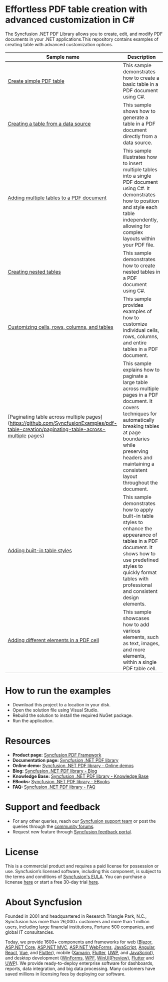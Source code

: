 # Effortless PDF table creation with advanced customization in C#

The Syncfusion .NET PDF Library allows you to create, edit, and modify PDF documents in your .NET applications.This repository contains examples of creating table with advanced customization options. 


 Sample name | Description
------|------
[Create simple PDF table](https://github.com/SyncfusionExamples/pdf-table-creation/create-simple-pdf-table) |  This sample demonstrates how to create a basic table in a PDF document using C#. 
 [Creating a table from a data source](https://github.com/SyncfusionExamples/pdf-table-creation/) | This sample shows how to generate a table in a PDF document directly from a data source. 
[Adding multiple tables to a PDF document](https://github.com/SyncfusionExamples/pdf-table-creation/adding-multiple-tables-to-a-pdf) |This sample illustrates how to insert multiple tables into a single PDF document using C#. It demonstrates how to position and style each table independently, allowing for complex layouts within your PDF file.
[Creating nested tables](https://github.com/SyncfusionExamples/pdf-table-creation/create-netsted-tables-in-a-pdf) | This sample demonstrates how to create nested tables in a PDF document using C#.
[Customizing cells, rows, columns, and tables](https://github.com/SyncfusionExamples/pdf-table-creation/customizing-table-cell-row-and-column) | This sample provides examples of how to customize individual cells, rows, columns, and entire tables in a PDF document.
[Paginating table across multiple pages](https://github.com/SyncfusionExamples/pdf-table-creation/paginating-table-across-multiple pages) | This sample explains how to paginate a large table across multiple pages in a PDF document. It covers techniques for automatically breaking tables at page boundaries while preserving headers and maintaining a consistent layout throughout the document.
[Adding built-in table styles](https://github.com/SyncfusionExamples/pdf-table-creation/adding-built-in-table-styles) | This sample demonstrates how to apply built-in table styles to enhance the appearance of tables in a PDF document. It shows how to use predefined styles to quickly format tables with professional and consistent design elements.
[Adding different elements in a PDF cell](https://github.com/SyncfusionExamples/pdf-table-creation/adding-different-elements-in-grid-cell) | This sample showcases how to add various elements, such as text, images, and more elements, within a single PDF table cell.

# How to run the examples
* Download this project to a location in your disk. 
* Open the solution file using Visual Studio. 
* Rebuild the solution to install the required NuGet package. 
* Run the application.

# Resources
*   **Product page:** [Syncfusion PDF Framework](https://www.syncfusion.com/document-processing/pdf-framework/net)
*   **Documentation page:** [Syncfusion .NET PDF library](https://help.syncfusion.com/document-processing/pdf/pdf-library/net/overview)
*   **Online demo:** [Syncfusion .NET PDF library - Online demos](https://ej2aspnetcore.azurewebsites.net/aspnetcore/pdf/adventurecycle#/bootstrap5)
*   **Blog:** [Syncfusion .NET PDF library - Blog](https://www.syncfusion.com/blogs/category/pdf)
*   **Knowledge Base:** [Syncfusion .NET PDF library - Knowledge Base](https://www.syncfusion.com/kb/windowsforms/pdf)
*   **EBooks:** [Syncfusion .NET PDF library - EBooks](https://www.syncfusion.com/succinctly-free-ebooks)
*   **FAQ:** [Syncfusion .NET PDF library - FAQ](https://www.syncfusion.com/faq/)

# Support and feedback
*   For any other queries, reach our [Syncfusion support team](https://www.syncfusion.com/support/directtrac/incidents/newincident?utm_source=github&utm_medium=listing&utm_campaign=github-docio-examples) or post the queries through the [community forums](https://www.syncfusion.com/forums?utm_source=github&utm_medium=listing&utm_campaign=github-docio-examples).
*   Request new feature through [Syncfusion feedback portal](https://www.syncfusion.com/feedback?utm_source=github&utm_medium=listing&utm_campaign=github-docio-examples).

# License
This is a commercial product and requires a paid license for possession or use. Syncfusion’s licensed software, including this component, is subject to the terms and conditions of [Syncfusion's EULA](https://www.syncfusion.com/eula/es/?utm_source=github&utm_medium=listing&utm_campaign=github-docio-examples). You can purchase a licnense [here](https://www.syncfusion.com/sales/products?utm_source=github&utm_medium=listing&utm_campaign=github-docio-examples) or start a free 30-day trial [here](https://www.syncfusion.com/account/manage-trials/start-trials?utm_source=github&utm_medium=listing&utm_campaign=github-docio-examples).

# About Syncfusion
Founded in 2001 and headquartered in Research Triangle Park, N.C., Syncfusion has more than 26,000+ customers and more than 1 million users, including large financial institutions, Fortune 500 companies, and global IT consultancies.

Today, we provide 1600+ components and frameworks for web ([Blazor](https://www.syncfusion.com/blazor-components?utm_source=github&utm_medium=listing&utm_campaign=github-docio-examples), [ASP.NET Core](https://www.syncfusion.com/aspnet-core-ui-controls?utm_source=github&utm_medium=listing&utm_campaign=github-docio-examples), [ASP.NET MVC](https://www.syncfusion.com/aspnet-mvc-ui-controls?utm_source=github&utm_medium=listing&utm_campaign=github-docio-examples), [ASP.NET WebForms](https://www.syncfusion.com/jquery/aspnet-webforms-ui-controls?utm_source=github&utm_medium=listing&utm_campaign=github-docio-examples), [JavaScript](https://www.syncfusion.com/javascript-ui-controls?utm_source=github&utm_medium=listing&utm_campaign=github-docio-examples), [Angular](https://www.syncfusion.com/angular-ui-components?utm_source=github&utm_medium=listing&utm_campaign=github-docio-examples), [React](https://www.syncfusion.com/react-ui-components?utm_source=github&utm_medium=listing&utm_campaign=github-docio-examples), [Vue](https://www.syncfusion.com/vue-ui-components?utm_source=github&utm_medium=listing&utm_campaign=github-docio-examples), and [Flutter](https://www.syncfusion.com/flutter-widgets?utm_source=github&utm_medium=listing&utm_campaign=github-docio-examples)), mobile ([Xamarin](https://www.syncfusion.com/xamarin-ui-controls?utm_source=github&utm_medium=listing&utm_campaign=github-docio-examples), [Flutter](https://www.syncfusion.com/flutter-widgets?utm_source=github&utm_medium=listing&utm_campaign=github-docio-examples), [UWP](https://www.syncfusion.com/uwp-ui-controls?utm_source=github&utm_medium=listing&utm_campaign=github-docio-examples), and [JavaScript](https://www.syncfusion.com/javascript-ui-controls?utm_source=github&utm_medium=listing&utm_campaign=github-docio-examples)), and desktop development ([WinForms](https://www.syncfusion.com/winforms-ui-controls?utm_source=github&utm_medium=listing&utm_campaign=github-docio-examples), [WPF](https://www.syncfusion.com/wpf-ui-controls?utm_source=github&utm_medium=listing&utm_campaign=github-docio-examples), [WinUI(Preview)](https://www.syncfusion.com/winui-controls?utm_source=github&utm_medium=listing&utm_campaign=github-docio-examples), [Flutter](https://www.syncfusion.com/flutter-widgets?utm_source=github&utm_medium=listing&utm_campaign=github-docio-examples) and [UWP](https://www.syncfusion.com/uwp-ui-controls?utm_source=github&utm_medium=listing&utm_campaign=github-docio-examples)). We provide ready-to-deploy enterprise software for dashboards, reports, data integration, and big data processing. Many customers have saved millions in licensing fees by deploying our software.

